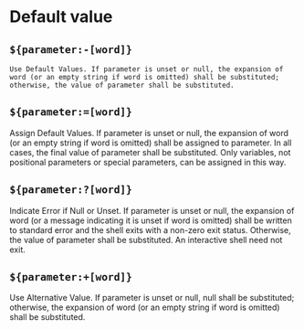 # Default value

## `${parameter:-[word]}`

    Use Default Values. If parameter is unset or null, the expansion of word (or an empty string if word is omitted) shall be substituted; otherwise, the value of parameter shall be substituted.

## `${parameter:=[word]}`

Assign Default Values. If parameter is unset or null, the expansion of word (or an empty string if
word is omitted) shall be assigned to parameter. In all cases, the final value of parameter shall be
substituted. Only variables, not positional parameters or special parameters, can be assigned in
this way.

## `${parameter:?[word]}`

Indicate Error if Null or Unset. If parameter is unset or null, the expansion of word (or a message
indicating it is unset if word is omitted) shall be written to standard error and the shell exits
with a non-zero exit status. Otherwise, the value of parameter shall be substituted. An interactive
shell need not exit.

## `${parameter:+[word]}`

Use Alternative Value. If parameter is unset or null, null shall be substituted; otherwise, the
expansion of word (or an empty string if word is omitted) shall be substituted.
